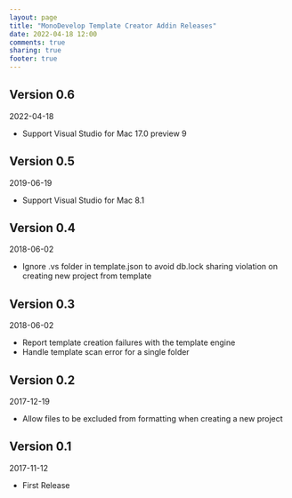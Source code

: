 ```yaml
---
layout: page
title: "MonoDevelop Template Creator Addin Releases"
date: 2022-04-18 12:00
comments: true
sharing: true
footer: true
---
```


## Version 0.6

2022-04-18

 * Support Visual Studio for Mac 17.0 preview 9

## Version 0.5

2019-06-19

 * Support Visual Studio for Mac 8.1


## Version 0.4

2018-06-02

 * Ignore .vs folder in template.json to avoid db.lock sharing violation on creating new project from template

## Version 0.3

2018-06-02

 * Report template creation failures with the template engine
 * Handle template scan error for a single folder

## Version 0.2

2017-12-19

 * Allow files to be excluded from formatting when creating a new project

## Version 0.1

2017-11-12

 * First Release
 